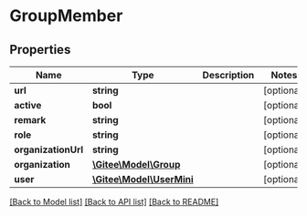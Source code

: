 # GroupMember

## Properties

Name | Type | Description | Notes
------------ | ------------- | ------------- | -------------
**url** | **string** |  | [optional] 
**active** | **bool** |  | [optional] 
**remark** | **string** |  | [optional] 
**role** | **string** |  | [optional] 
**organizationUrl** | **string** |  | [optional] 
**organization** | [**\Gitee\Model\Group**](Group.md) |  | [optional] 
**user** | [**\Gitee\Model\UserMini**](UserMini.md) |  | [optional] 

[[Back to Model list]](../../README.md#documentation-for-models) [[Back to API list]](../../README.md#documentation-for-api-endpoints) [[Back to README]](../../README.md)


